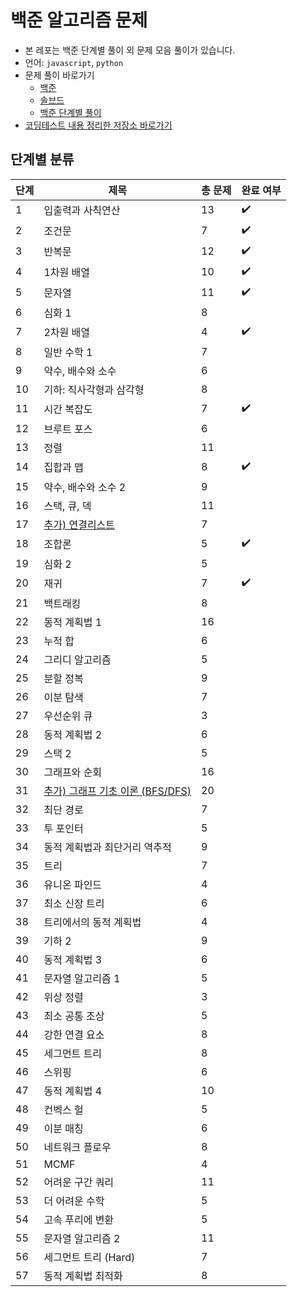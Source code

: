 # 백준 알고리즘 문제

- 본 레포는 백준 단계별 풀이 외 문제 모음 풀이가 있습니다.
- 언어: `javascript`, `python`
- 문제 풀이 바로가기
  - [백준](https://www.acmicpc.net/)
  - [솔브드](https://solved.ac/)
  - [백준 단계별 풀이](https://www.acmicpc.net/step)
- [코딩테스트 내용 정리한 저장소 바로가기](https://github.com/devellybutton/CodingTest-Javascript)

## 단계별 분류

| 단계 | 제목                                                           | 총 문제 | 완료 여부 |
| ---- | -------------------------------------------------------------- | ------- | --------- |
| 1    | 입출력과 사칙연산                                              | 13      | ✔️        |
| 2    | 조건문                                                         | 7       | ✔️        |
| 3    | 반복문                                                         | 12      |  ✔️      |
| 4    | 1차원 배열                                                     | 10      |    ✔️     |
| 5    | 문자열                                                         | 11      |   ✔️      |
| 6    | 심화 1                                                         | 8       |           |
| 7    | 2차원 배열                                                     | 4       | ✔️        |
| 8    | 일반 수학 1                                                    | 7       |           |
| 9    | 약수, 배수와 소수                                              | 6       |           |
| 10   | 기하: 직사각형과 삼각형                                        | 8       |           |
| 11   | 시간 복잡도                                                    | 7       | ✔️        |
| 12   | 브루트 포스                                                    | 6       |           |
| 13   | 정렬                                                           | 11      |           |
| 14   | 집합과 맵                                                      | 8       | ✔️        |
| 15   | 약수, 배수와 소수 2                                            | 9       |           |
| 16   | 스택, 큐, 덱                                                   | 11      |           |
| 17   | [추가) 연결리스트](https://www.acmicpc.net/workbook/view/1066) | 7       |           |
| 18   | 조합론                                                         | 5       | ✔️        |
| 19   | 심화 2                                                         | 5       |           |
| 20   | 재귀                                                           | 7       | ✔️        |
| 21   | 백트래킹                                                       | 8       |           |
| 22   | 동적 계획법 1                                                  | 16      |           |
| 23   | 누적 합                                                        | 6       |           |
| 24   | 그리디 알고리즘                                                | 5       |           |
| 25   | 분할 정복                                                      | 9       |           |
| 26   | 이분 탐색                                                      | 7       |           |
| 27   | 우선순위 큐                                                    | 3       |           |
| 28   | 동적 계획법 2                                                  | 6       |           |
| 29   | 스택 2                                                         | 5       |           |
| 30   | 그래프와 순회                                                  | 16      |           |
| 31   | [추가) 그래프 기초 이론 (BFS/DFS)](https://www.acmicpc.net/workbook/view/21598)                                                  | 20      |           |
| 32   | 최단 경로                                                      | 7       |           |
| 33   | 투 포인터                                                      | 5       |           |
| 34   | 동적 계획법과 최단거리 역추적                                  | 9       |           |
| 35   | 트리                                                           | 7       |           |
| 36   | 유니온 파인드                                                  | 4       |           |
| 37   | 최소 신장 트리                                                 | 6       |           |
| 38   | 트리에서의 동적 계획법                                         | 4       |           |
| 39   | 기하 2                                                         | 9       |           |
| 40   | 동적 계획법 3                                                  | 6       |           |
| 41   | 문자열 알고리즘 1                                              | 5       |           |
| 42   | 위상 정렬                                                      | 3       |           |
| 43   | 최소 공통 조상                                                 | 5       |           |
| 44   | 강한 연결 요소                                                 | 8       |           |
| 45   | 세그먼트 트리                                                  | 8       |           |
| 46   | 스위핑                                                         | 6       |           |
| 47   | 동적 계획법 4                                                  | 10      |           |
| 48   | 컨벡스 헐                                                      | 5       |           |
| 49   | 이분 매칭                                                      | 6       |           |
| 50   | 네트워크 플로우                                                | 8       |           |
| 51   | MCMF                                                           | 4       |           |
| 52   | 어려운 구간 쿼리                                               | 11      |           |
| 53   | 더 어려운 수학                                                 | 5       |           |
| 54   | 고속 푸리에 변환                                               | 5       |           |
| 55   | 문자열 알고리즘 2                                              | 11      |           |
| 56   | 세그먼트 트리 (Hard)                                           | 7       |           |
| 57   | 동적 계획법 최적화                                             | 8       |           |
